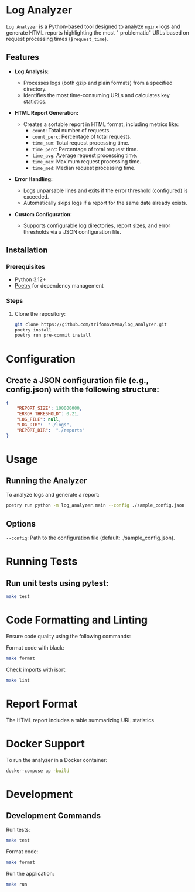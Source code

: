 # Log Analyzer

`Log Analyzer` is a Python-based tool designed to analyze `nginx` logs and generate HTML reports highlighting the most "
problematic" URLs based on request processing times (`$request_time`).

## Features

- **Log Analysis:**
    - Processes logs (both gzip and plain formats) from a specified directory.
    - Identifies the most time-consuming URLs and calculates key statistics.

- **HTML Report Generation:**
    - Creates a sortable report in HTML format, including metrics like:
        - `count`: Total number of requests.
        - `count_perc`: Percentage of total requests.
        - `time_sum`: Total request processing time.
        - `time_perc`: Percentage of total request time.
        - `time_avg`: Average request processing time.
        - `time_max`: Maximum request processing time.
        - `time_med`: Median request processing time.

- **Error Handling:**
    - Logs unparsable lines and exits if the error threshold (configured) is exceeded.
    - Automatically skips logs if a report for the same date already exists.

- **Custom Configuration:**
    - Supports configurable log directories, report sizes, and error thresholds via a JSON configuration file.

## Installation

### Prerequisites

- Python 3.12+
- [Poetry](https://python-poetry.org/) for dependency management

### Steps

1. Clone the repository:
   ```bash
   git clone https://github.com/trifonovtema/log_analyzer.git
   poetry install
   poetry run pre-commit install
    ```

# Configuration
## Create a JSON configuration file (e.g., config.json) with the following structure:

```json
{
    "REPORT_SIZE": 100000000,
    "ERROR_THRESHOLD": 0.21,
    "LOG_FILE": null,
    "LOG_DIR":  "./logs",
    "REPORT_DIR":  "./reports"
}
```

# Usage
## Running the Analyzer
To analyze logs and generate a report:
```bash
poetry run python -m log_analyzer.main --config ./sample_config.json
```
## Options
`--config`: Path to the configuration file (default: ./sample_config.json).

# Running Tests
## Run unit tests using pytest:

```bash
make test
```

# Code Formatting and Linting
Ensure code quality using the following commands:

Format code with black:

```bash
make format
```
Check imports with isort:

```bash
make lint
```

# Report Format
The HTML report includes a table summarizing URL statistics

# Docker Support
To run the analyzer in a Docker container:

```bash
docker-compose up -build
```

# Development
## Development Commands
Run tests:

```bash
make test
```

Format code:

```bash
make format
```

Run the application:

```bash
make run
```
